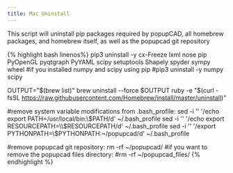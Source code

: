 ```yaml
---
title: Mac Uninstall
---
```


This script will uninstall pip packages required by popupCAD, all homebrew packages, and homebrew itself, as well as the popupcad git repository

{% highlight bash linenos%}
pip3 uninstall -y cx-Freeze lxml nose pip PyOpenGL pyqtgraph PyYAML scipy setuptools Shapely spyder sympy wheel
#if you installed numpy and scipy using pip
#pip3 uninstall -y numpy scipy

OUTPUT="$(brew list)"
brew uninstall --force $OUTPUT
ruby -e "$(curl -fsSL https://raw.githubusercontent.com/Homebrew/install/master/uninstall)"

#remove system variable modifications from .bash_profile:
sed -i '' '/echo export PATH=\/usr\/local\/bin:\\$PATH/d' ~/.bash_profile
sed -i '' '/echo export RESOURCEPATH=\\$RESOURCEPATH/d' ~/.bash_profile
sed -i '' '/export PYTHONPATH=\\$PYTHONPATH:~\/popupcad/d' ~/.bash_profile

#remove popupcad git repository:
rm -rf ~/popupcad/
#if you want to remove the popupcad files directory:
#rm -rf ~/popupcad_files/
{% endhighlight %}

<!--
brew uninstall pyside python3 openssl mpfr qt readline shiboken sqlite xz libmpc isl gmp geos gdbm gcc cmake cloog gcc gdbm geos gmp isl libmpc mpfr openssl python3 readline sqlite xz
cd
nano .bash_profile
nano ~/.bash_profile 
-->